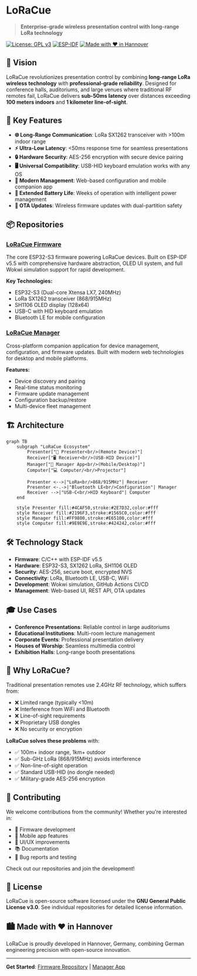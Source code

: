# LoRaCue

> **Enterprise-grade wireless presentation control with long-range LoRa technology**

[![License: GPL v3](https://img.shields.io/badge/License-GPLv3-blue.svg)](https://www.gnu.org/licenses/gpl-3.0)
[![ESP-IDF](https://img.shields.io/badge/ESP--IDF-v5.5-red.svg)](https://github.com/espressif/esp-idf)
[![Made with ❤️ in Hannover](https://img.shields.io/badge/Made%20with%20❤️%20in-Hannover-green.svg)](https://hannover.de)

## 🎯 Vision

LoRaCue revolutionizes presentation control by combining **long-range LoRa wireless technology** with **professional-grade reliability**. Designed for conference halls, auditoriums, and large venues where traditional RF remotes fail, LoRaCue delivers **sub-50ms latency** over distances exceeding **100 meters indoors** and **1 kilometer line-of-sight**.

## 🚀 Key Features

- **🌐 Long-Range Communication**: LoRa SX1262 transceiver with >100m indoor range
- **⚡ Ultra-Low Latency**: <50ms response time for seamless presentations
- **🔒 Hardware Security**: AES-256 encryption with secure device pairing
- **🖥️ Universal Compatibility**: USB-HID keyboard emulation works with any OS
- **📱 Modern Management**: Web-based configuration and mobile companion app
- **🔋 Extended Battery Life**: Weeks of operation with intelligent power management
- **🔄 OTA Updates**: Wireless firmware updates with dual-partition safety

## 📦 Repositories

### [LoRaCue Firmware](https://github.com/LoRaCue/loracue)
The core ESP32-S3 firmware powering LoRaCue devices. Built on ESP-IDF v5.5 with comprehensive hardware abstraction, OLED UI system, and full Wokwi simulation support for rapid development.

**Key Technologies:**
- ESP32-S3 (Dual-core Xtensa LX7, 240MHz)
- LoRa SX1262 transceiver (868/915MHz)
- SH1106 OLED display (128x64)
- USB-C with HID keyboard emulation
- Bluetooth LE for mobile configuration

### [LoRaCue Manager](https://github.com/LoRaCue/loracue-manager)
Cross-platform companion application for device management, configuration, and firmware updates. Built with modern web technologies for desktop and mobile platforms.

**Features:**
- Device discovery and pairing
- Real-time status monitoring
- Firmware update management
- Configuration backup/restore
- Multi-device fleet management

## 🏗️ Architecture

```mermaid
graph TB
    subgraph "LoRaCue Ecosystem"
        Presenter["📱 Presenter<br/>(Remote Device)"]
        Receiver["🖥️ Receiver<br/>(USB-HID Device)"]
        Manager["📲 Manager App<br/>(Mobile/Desktop)"]
        Computer["💻 Computer/<br/>Projector"]
        
        Presenter <-->|"LoRa<br/>868/915MHz"| Receiver
        Presenter <-.->|"Bluetooth LE<br/>Configuration"| Manager
        Receiver -->|"USB-C<br/>HID Keyboard"| Computer
    end
    
    style Presenter fill:#4CAF50,stroke:#2E7D32,color:#fff
    style Receiver fill:#2196F3,stroke:#1565C0,color:#fff
    style Manager fill:#FF9800,stroke:#E65100,color:#fff
    style Computer fill:#9E9E9E,stroke:#424242,color:#fff
```

## 🛠️ Technology Stack

- **Firmware**: C/C++ with ESP-IDF v5.5
- **Hardware**: ESP32-S3, SX1262 LoRa, SH1106 OLED
- **Security**: AES-256, secure boot, encrypted NVS
- **Connectivity**: LoRa, Bluetooth LE, USB-C, WiFi
- **Development**: Wokwi simulation, GitHub Actions CI/CD
- **Management**: Web-based UI, REST API, OTA updates

## 🎓 Use Cases

- **Conference Presentations**: Reliable control in large auditoriums
- **Educational Institutions**: Multi-room lecture management
- **Corporate Events**: Professional presentation delivery
- **Houses of Worship**: Seamless multimedia control
- **Exhibition Halls**: Long-range booth presentations

## 🌟 Why LoRaCue?

Traditional presentation remotes use 2.4GHz RF technology, which suffers from:
- ❌ Limited range (typically <10m)
- ❌ Interference from WiFi and Bluetooth
- ❌ Line-of-sight requirements
- ❌ Proprietary USB dongles
- ❌ No security or encryption

**LoRaCue solves these problems** with:
- ✅ 100m+ indoor range, 1km+ outdoor
- ✅ Sub-GHz LoRa (868/915MHz) avoids interference
- ✅ Non-line-of-sight operation
- ✅ Standard USB-HID (no dongle needed)
- ✅ Military-grade AES-256 encryption

## 🤝 Contributing

We welcome contributions from the community! Whether you're interested in:
- 🔧 Firmware development
- 📱 Mobile app features
- 🎨 UI/UX improvements
- 📚 Documentation
- 🐛 Bug reports and testing

Check out our repositories and join the development!

## 📄 License

LoRaCue is open-source software licensed under the **GNU General Public License v3.0**. See individual repositories for detailed license information.

## 🏙️ Made with ❤️ in Hannover

LoRaCue is proudly developed in Hannover, Germany, combining German engineering precision with open-source innovation.

---

**Get Started**: [Firmware Repository](https://github.com/LoRaCue/loracue) | [Manager App](https://github.com/LoRaCue/loracue-manager)
